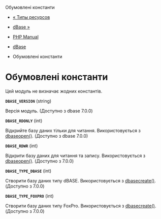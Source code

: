 Обумовлені константи

-   [« Типы ресурсов](dbase.resources.html)
    
-   [dBase »](ref.dbase.html)
    
-   [PHP Manual](index.html)
    
-   [dBase](book.dbase.html)
    
-   Обумовлені константи
    

# Обумовлені константи

Цей модуль не визначає жодних константів.

**`DBASE_VERSION`** (string)

Версія модуль. (Доступно з dbase 7.0.0)

**`DBASE_RDONLY`** (int)

Відкрийте базу даних тільки для читання. Використовується з [dbaseopen()](function.dbase-open.html). (Доступно з dbase 7.0.0)

**`DBASE_RDWR`** (int)

Відкрити базу даних для читання та запису. Використовується з [dbaseopen()](function.dbase-open.html). (Доступно з 7.0.0)

**`DBASE_TYPE_DBASE`** (int)

Створити базу даних типу dBASE. Використовується з [dbasecreate()](function.dbase-create.html). (Доступно з 7.0.0)

**`DBASE_TYPE_FOXPRO`** (int)

Створити базу даних типу FoxPro. Використовується з [dbasecreate()](function.dbase-create.html). (Доступно з 7.0.0)